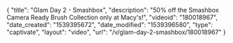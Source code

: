 {
    "title": "Glam Day 2 - Smashbox",
    "description": "50% off the Smashbox Camera Ready Brush Collection only at Macy's!",
    "videoid": "180018967",
    "date_created": "1539395672",
    "date_modified": "1539396580",
    "type": "captivate",
    "layout": "video",
    "url": "\/v\/glam-day-2-smashbox\/180018967"
}